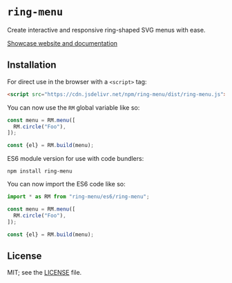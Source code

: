 # `ring-menu`

Create interactive and responsive ring-shaped SVG menus with ease.

[Showcase website and documentation](https://asha20.github.io/ring-menu)

## Installation

For direct use in the browser with a `<script>` tag:

```html
<script src="https://cdn.jsdelivr.net/npm/ring-menu/dist/ring-menu.js"></script>
```

You can now use the `RM` global variable like so:

```js
const menu = RM.menu([
  RM.circle("Foo"),
]);

const {el} = RM.build(menu);
```

ES6 module version for use with code bundlers:

```
npm install ring-menu
```

You can now import the ES6 code like so:

```js
import * as RM from "ring-menu/es6/ring-menu";

const menu = RM.menu([
  RM.circle("Foo"),
]);

const {el} = RM.build(menu);
```

## License

MIT; see the [LICENSE](LICENSE) file.